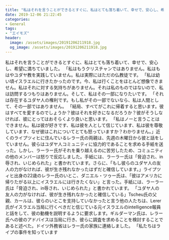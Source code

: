 ```yaml
---
title: "私はそれを言うことができるとすぐに、私はとても落ち着いて、幸せで、安心し、希望に満ちていました。"
date: 2019-12-06 21:22:45
categories:
- General
tags:
- "エイモズ"
header:
  image: /assets/images/20191206211918.jpg
  og_image: /assets/images/20191206211918.jpg
---
```


私はそれを言うことができるとすぐに、私はとても落ち着いて、幸せで、安心し、希望に満ちていました。 「私はもうクリスチャンではありません。私はもはやユダヤ教を実践していません。私は実際にはただの仏教徒です。 「私は幼い頃イスラエルに行きたかったのです。今、私は行くことをほとんど想像できません。私はそれに対する気持ちがありません。それは私のものではないので、私は訪問するつもりはありません。そして、私はその一部になりたいです。 「それは存在するユダヤ人の権利です。もし私がその一部でないなら、私は人間として、その一部ではありません。 「結局、すべてがこれに帰着すると思います。彼はすべてを愛するのでしょうか？彼はそれを好きになるだろうか？彼がそうしなければ、彼にとってはおそらくより良いと思います。 「私はノーと言うことはできません。私は彼が好きです、私は彼を人として信じています、私は彼を尊敬しています、なぜ彼はこれについてとても怒っていますか？わかりません。」近くのライプツィヒに住んでいるレラー氏の両親は、先週の木曜日から彼と話をしていません。彼らはユダヤ人コミュニティに協力的であることを求める手紙を送った。しかし、ラーラー氏がそれを乗り越えるのに苦労したため、コミュニティの他のメンバーは怒りで反応しました。手紙には、ラーラー氏は「脅迫され、in辱され、いじめられた」と書かれています。さらに、「もし彼らのユダヤ人の友人の力がなければ、彼が生き残れなかったはずだと確信しています。」ライプツィヒ出身の22歳のレラー氏のいとこ、ダニエル・ツゥー氏は、「彼はアメリカに帰りたがる以上にイスラエルには行きたくない」と言った。手紙には、ラーラー氏は「脅迫され、in辱され、いじめられた」と書かれています。 「ユダヤ人の友人の力がなければ、彼が生き残れなかったと確信している」Tscheu氏の父親、カールは、彼らのいとこを支持していなかったと言う他の人たちは、Lerer氏がイスラエル当局に行くべきだと信じている元イスラエルのintelligence報員と話をして、彼の動機を説明するように要求します。ギルダーマン氏は、レラー氏への彼のアドバイスは当局に行き、彼らに調査を求めることを検討することであると述べた。ドイツ外務省はレラー氏の家族に連絡しました。 「私たちはライプの事件を知っています
